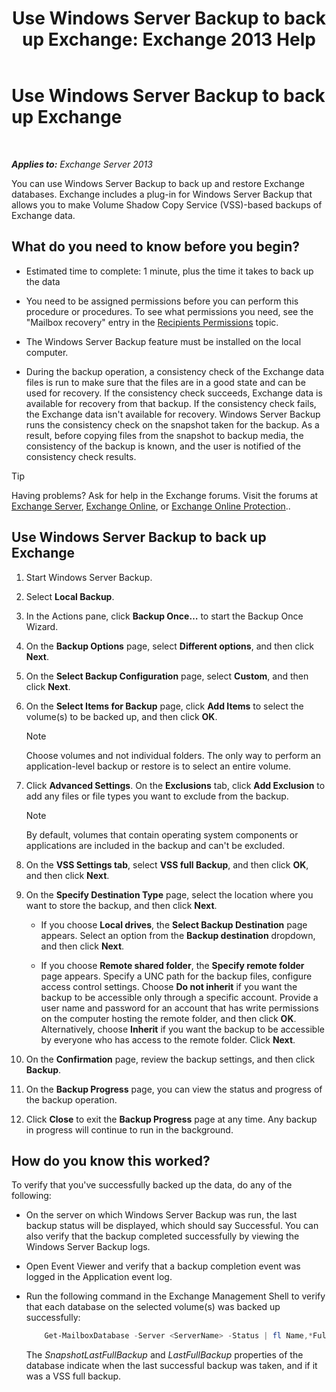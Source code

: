﻿---
title: 'Use Windows Server Backup to back up Exchange: Exchange 2013 Help'
TOCTitle: Use Windows Server Backup to back up Exchange
ms:assetid: 188a8291-0a41-4ca2-b6d2-94242e2b1ffc
ms:mtpsurl: https://technet.microsoft.com/en-us/library/Dd876854(v=EXCHG.150)
ms:contentKeyID: 48384847
ms.date: 12/09/2016
mtps_version: v=EXCHG.150
---

# Use Windows Server Backup to back up Exchange

 

_**Applies to:** Exchange Server 2013_


You can use Windows Server Backup to back up and restore Exchange databases. Exchange includes a plug-in for Windows Server Backup that allows you to make Volume Shadow Copy Service (VSS)-based backups of Exchange data.

## What do you need to know before you begin?

  - Estimated time to complete: 1 minute, plus the time it takes to back up the data

  - You need to be assigned permissions before you can perform this procedure or procedures. To see what permissions you need, see the "Mailbox recovery" entry in the [Recipients Permissions](recipients-permissions-exchange-2013-help.md) topic.

  - The Windows Server Backup feature must be installed on the local computer.

  - During the backup operation, a consistency check of the Exchange data files is run to make sure that the files are in a good state and can be used for recovery. If the consistency check succeeds, Exchange data is available for recovery from that backup. If the consistency check fails, the Exchange data isn't available for recovery. Windows Server Backup runs the consistency check on the snapshot taken for the backup. As a result, before copying files from the snapshot to backup media, the consistency of the backup is known, and the user is notified of the consistency check results.


> [!TIP]
> Having problems? Ask for help in the Exchange forums. Visit the forums at <A href="https://go.microsoft.com/fwlink/p/?linkid=60612">Exchange Server</A>, <A href="https://go.microsoft.com/fwlink/p/?linkid=267542">Exchange Online</A>, or <A href="https://go.microsoft.com/fwlink/p/?linkid=285351">Exchange Online Protection</A>..



## Use Windows Server Backup to back up Exchange

1.  Start Windows Server Backup.

2.  Select **Local Backup**.

3.  In the Actions pane, click **Backup Once…** to start the Backup Once Wizard.

4.  On the **Backup Options** page, select **Different options**, and then click **Next**.

5.  On the **Select Backup Configuration** page, select **Custom**, and then click **Next**.

6.  On the **Select Items for Backup** page, click **Add Items** to select the volume(s) to be backed up, and then click **OK**.
    

    > [!NOTE]
    > Choose volumes and not individual folders. The only way to perform an application-level backup or restore is to select an entire volume.



7.  Click **Advanced Settings**. On the **Exclusions** tab, click **Add Exclusion** to add any files or file types you want to exclude from the backup.
    

    > [!NOTE]
    > By default, volumes that contain operating system components or applications are included in the backup and can't be excluded.



8.  On the **VSS Settings tab**, select **VSS full Backup**, and then click **OK**, and then click **Next**.

9.  On the **Specify Destination Type** page, select the location where you want to store the backup, and then click **Next**.
    
      - If you choose **Local drives**, the **Select Backup Destination** page appears. Select an option from the **Backup destination** dropdown, and then click **Next**.
    
      - If you choose **Remote shared folder**, the **Specify remote folder** page appears. Specify a UNC path for the backup files, configure access control settings. Choose **Do not inherit** if you want the backup to be accessible only through a specific account. Provide a user name and password for an account that has write permissions on the computer hosting the remote folder, and then click **OK**. Alternatively, choose **Inherit** if you want the backup to be accessible by everyone who has access to the remote folder. Click **Next**.

10. On the **Confirmation** page, review the backup settings, and then click **Backup**.

11. On the **Backup Progress** page, you can view the status and progress of the backup operation.

12. Click **Close** to exit the **Backup Progress** page at any time. Any backup in progress will continue to run in the background.

## How do you know this worked?

To verify that you've successfully backed up the data, do any of the following:

  - On the server on which Windows Server Backup was run, the last backup status will be displayed, which should say Successful. You can also verify that the backup completed successfully by viewing the Windows Server Backup logs.

  - Open Event Viewer and verify that a backup completion event was logged in the Application event log.

  - Run the following command in the Exchange Management Shell to verify that each database on the selected volume(s) was backed up successfully:
    
    ```powershell
        Get-MailboxDatabase -Server <ServerName> -Status | fl Name,*FullBackup
    ```
    
    The *SnapshotLastFullBackup* and *LastFullBackup* properties of the database indicate when the last successful backup was taken, and if it was a VSS full backup.


